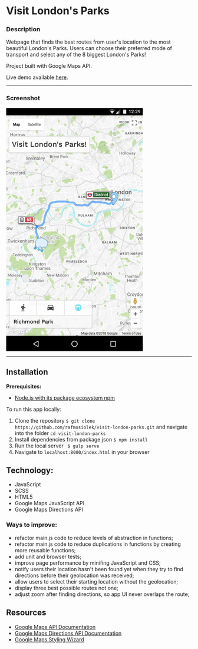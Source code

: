 # Visit London's Parks

### Description
Webpage that finds the best routes from user's location to the most beautiful London's Parks. Users can choose their preferred mode of transport and select any of the 8 biggest London's Parks! 

Project built with Google Maps API.

Live demo available [here](https://rafmosiolek.github.io/visit-london-parks/).

---

### Screenshot

<img align="middle" width="371" height="660"
     title="Size Limit logo" src="https://raw.githubusercontent.com/rafmosiolek/visit-london-parks/master/assets/img/Nexus5X-screenshot.png">

--- 

## Installation

**Prerequisites:**
* [Node.js with its package ecosystem npm](https://nodejs.org/en/)

To run this app locally:
1. Clone the repository 
``` $ git clone https://github.com/rafmosiolek/visit-london-parks.git ``` 
and navigate into the folder ``` cd visit-london-parks ```
2. Install dependencies from package.json
``` $ npm install ```
3. Run the local server
``` $ gulp serve```
4. Navigate to ```localhost:8000/index.html``` in your browser

## Technology:

- JavaScript
- SCSS
- HTML5
- Google Maps JavaScript API
- Google Maps Directions API

### Ways to improve:
- refactor main.js code to reduce levels of abstraction in functions;
- refactor main.js code to reduce duplications in functions by creating more reusable functions;
- add unit and browser tests;
- improve page performance by minifing JavaScript and CSS;
- notify users their location hasn't been found yet when they try to find directions before their geolocation was received;
- allow users to select their starting location without the geolocation;
- display three best possible routes not one;
- adjust zoom after finding directions, so app UI never overlaps the route;

## Resources 
* [Google Maps API Documentation](https://developers.google.com/maps/documentation/javascript/)
* [Google Maps Directions API Documentation](https://developers.google.com/maps/documentation/directions/intro)
* [Google Maps Styling Wizard](https://mapstyle.withgoogle.com/)